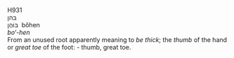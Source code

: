 <body>
  <p>H931<br>  בּהן  <br> בּוֹהֶן  ‎  bôhen  <br><i>bo‘-hen </i><br>From an unused root apparently meaning to <i>be</i> <i>thick</i>; the <i>thumb</i> of the hand or <i>great</i> <i>toe</i> of the foot: - thumb, great toe.<br></p>
 </body>